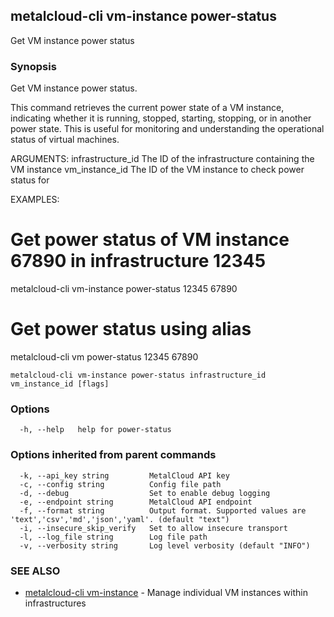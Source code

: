 ## metalcloud-cli vm-instance power-status

Get VM instance power status

### Synopsis

Get VM instance power status.

This command retrieves the current power state of a VM instance, indicating
whether it is running, stopped, starting, stopping, or in another power state.
This is useful for monitoring and understanding the operational status of
virtual machines.

ARGUMENTS:
  infrastructure_id  The ID of the infrastructure containing the VM instance
  vm_instance_id     The ID of the VM instance to check power status for

EXAMPLES:
  # Get power status of VM instance 67890 in infrastructure 12345
  metalcloud-cli vm-instance power-status 12345 67890
  
  # Get power status using alias
  metalcloud-cli vm power-status 12345 67890

```
metalcloud-cli vm-instance power-status infrastructure_id vm_instance_id [flags]
```

### Options

```
  -h, --help   help for power-status
```

### Options inherited from parent commands

```
  -k, --api_key string         MetalCloud API key
  -c, --config string          Config file path
  -d, --debug                  Set to enable debug logging
  -e, --endpoint string        MetalCloud API endpoint
  -f, --format string          Output format. Supported values are 'text','csv','md','json','yaml'. (default "text")
  -i, --insecure_skip_verify   Set to allow insecure transport
  -l, --log_file string        Log file path
  -v, --verbosity string       Log level verbosity (default "INFO")
```

### SEE ALSO

* [metalcloud-cli vm-instance](metalcloud-cli_vm-instance.md)	 - Manage individual VM instances within infrastructures

